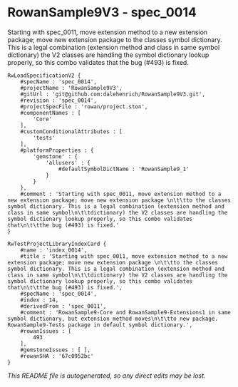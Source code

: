 # RowanSample9V3 - spec_0014
Starting with spec_0011, move extension method to a new extension package; move new extension package 
		to the classes symbol dictionary. This is a legal combination (extension method and class in same symbol
		dictionary) the V2 classes are handling the symbol dictionary lookup properly, so this combo validates that
		the bug (#493) is fixed.
```
RwLoadSpecificationV2 {
	#specName : 'spec_0014',
	#projectName : 'RowanSample9V3',
	#gitUrl : 'git@github.com:dalehenrich/RowanSample9V3.git',
	#revision : 'spec_0014',
	#projectSpecFile : 'rowan/project.ston',
	#componentNames : [
		'Core'
	],
	#customConditionalAttributes : [
		'tests'
	],
	#platformProperties : {
		'gemstone' : {
			'allusers' : {
				#defaultSymbolDictName : 'RowanSample9_1'
			}
		}
	},
	#comment : 'Starting with spec_0011, move extension method to a new extension package; move new extension package \n\t\tto the classes symbol dictionary. This is a legal combination (extension method and class in same symbol\n\t\tdictionary) the V2 classes are handling the symbol dictionary lookup properly, so this combo validates that\n\t\tthe bug (#493) is fixed.'
}

RwTestProjectLibraryIndexCard {
	#name : 'index_0014',
	#title : 'Starting with spec_0011, move extension method to a new extension package; move new extension package \n\t\tto the classes symbol dictionary. This is a legal combination (extension method and class in same symbol\n\t\tdictionary) the V2 classes are handling the symbol dictionary lookup properly, so this combo validates that\n\t\tthe bug (#493) is fixed.',
	#specName : 'spec_0014',
	#index : 14,
	#derivedFrom : 'spec_0011',
	#comment : 'RowanSample9-Core and RowanSample9-Extensions1 in same symbol dictionary, but extension method moves\n\t\tto new package. RowanSample9-Tests package in default symbol dictionary.',
	#rowanIssues : [
		493
	],
	#gemstoneIssues : [ ],
	#rowanSHA : '67c0952bc'
}
```

*This README file is autogenerated, so any direct edits may be lost.*
